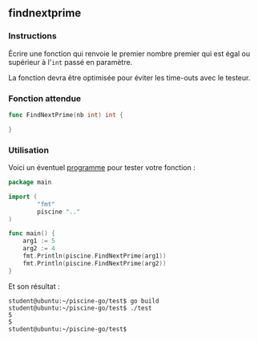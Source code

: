 ## findnextprime

### Instructions

Écrire une fonction qui renvoie le premier nombre premier qui est égal ou supérieur à l'`int` passé en paramètre.

La fonction devra être optimisée pour éviter les time-outs avec le testeur.

### Fonction attendue

```go
func FindNextPrime(nb int) int {

}
```

### Utilisation

Voici un éventuel [programme](TODO-LINK) pour tester votre fonction :

```go
package main

import (
        "fmt"
        piscine ".."
)

func main() {
	arg1 := 5
	arg2 := 4
	fmt.Println(piscine.FindNextPrime(arg1))
	fmt.Println(piscine.FindNextPrime(arg2))
}
```

Et son résultat :

```console
student@ubuntu:~/piscine-go/test$ go build
student@ubuntu:~/piscine-go/test$ ./test
5
5
student@ubuntu:~/piscine-go/test$
```
